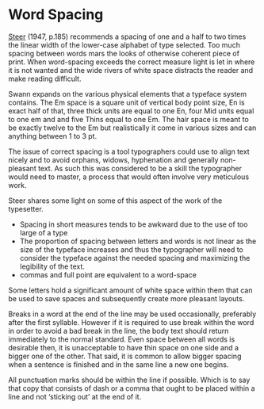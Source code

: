 # Word Spacing

[Steer](http://www.rookebooks.com/product?prod_id=36759) (1947, p.185) recommends a spacing of one and a half to two times the linear width of the lower-case alphabet of type selected. Too much spacing between words mars the looks of otherwise coherent piece of print. When word-spacing exceeds the correct measure light is let in where it is not wanted and the wide rivers of white space distracts the reader and make reading difficult.

Swann expands on the various physical elements that a typeface system contains. The Em space is a square unit of vertical body point size, En is exact half of that, three thick units are equal to one En, four Mid units equal to one em and and five Thins equal to one Em. The hair space is meant to be exactly twelve to the Em but realistically it come in various sizes and can anything between 1 to 3 pt.

The issue of correct spacing is a tool typographers could use to align text nicely and to avoid orphans, widows, hyphenation and generally non-pleasant text. As such this was considered to be a skill the typographer would need to master, a process that would often involve very meticulous work.

Steer shares some light on some of this aspect of the work of the typesetter.

- Spacing in short measures tends to be awkward due to the use of too large of a type
- The proportion of spacing between letters and words is not linear as the size of the typeface increases and thus the typographer will need to consider the typeface against the needed spacing and maximizing the legibility of the text.
- commas and full point are equivalent to a word-space

Some letters hold a significant amount of white space within them that can be used to save spaces and subsequently create more pleasant layouts.

Breaks in a word at the end of the line may be used occasionally, preferably after the first syllable. However if it is required to use break within the word in order to avoid a bad break in the line, the body text should return immediately to the normal standard. Even space between all words is desirable then, it is unacceptable to have thin space on one side and a bigger one of the other. That said, it is common to allow bigger spacing when a sentence is finished and in the same line a new one begins.

All punctuation marks should be within the line if possible. Which is to say that copy that consists of dash or a comma that ought to be placed within a line and not ‘sticking out’ at the end of it.